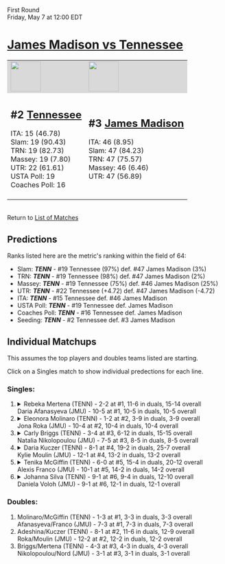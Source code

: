 First Round  
Friday, May 7 at 12:00 EDT
# [James Madison vs Tennessee](https://www.ncaa.com/game/5833665) 

<table>  
<tr style="background-color: #d9d9d9 !important"><td><a href="#"><img src="https://www.ncaa.com/sites/default/files/images/logos/schools/t/tennessee.70.png" width="70" height="70" /></a></td><td><a href="#"><img src="https://www.ncaa.com/sites/default/files/images/logos/schools/j/james-madison.70.png" width="70" height="70" /></a></td></tr>
<tr><td>  

<h2>#2 <a href="#">Tennessee</a></h2>  
ITA: 15 (46.78)<br>  
Slam: 19 (90.43)<br>  
TRN: 19 (82.73)<br>  
Massey: 19 (7.80)<br>  
UTR: 22 (61.61)<br>  
USTA Poll: 19<br>  
Coaches Poll: 16<br>  
<br>  

</td><td>  

<h2>#3 <a href="#">James Madison</a></h2>  
ITA: 46 (8.95)<br>  
Slam: 47 (84.23)<br>  
TRN: 47 (75.57)<br>  
Massey: 46 (6.46)<br>  
UTR: 47 (56.89)<br>  
<br>  

</td></tr></table>  


<br>Return to [List of Matches](../index.md)  

## Predictions  

Ranks listed here are the metric's ranking within the field of 64:  
- Slam: ***TENN*** - #19 Tennessee (97%) def. #47 James Madison (3%)  
- TRN: ***TENN*** - #19 Tennessee (98%) def. #47 James Madison (2%)  
- Massey: ***TENN*** - #19 Tennessee (75%) def. #46 James Madison (25%)  
- UTR: ***TENN*** - #22 Tennessee (+4.72) def. #47 James Madison (-4.72)  
- ITA: ***TENN*** - #15 Tennessee def. #46 James Madison  
- USTA Poll: ***TENN*** - #19 Tennessee def. James Madison  
- Coaches Poll: ***TENN*** - #16 Tennessee def. James Madison  
- Seeding: ***TENN*** - #2 Tennessee def. #3 James Madison  

## Individual Matchups  

This assumes the top players and doubles teams listed are starting.  

Click on a Singles match to show individual predections for each line.  

### Singles:  

<ol>
<li><details><summary markdown="span">
Rebeka Mertena (TENN) - 2-2 at #1, 11-6 in duals, 15-14 overall<br>  
Daria Afanasyeva (JMU) - 10-5 at #1, 10-5 in duals, 10-5 overall
</summary><h4>Predictions</h4><ul>
<li>Slam: <b><i>VT</i></b> - #30 Virginia Tech (56%) def. #35 Texas Tech (44%)</li>  
</ul></details></li>
<li><details><summary markdown="span">
Eleonora Molinaro (TENN) - 1-2 at #2, 3-9 in duals, 3-9 overall<br>  
Jona Roka (JMU) - 10-4 at #2, 10-4 in duals, 10-4 overall
</summary><h4>Predictions</h4><ul>
<li>Slam: <b><i>VT</i></b> - #30 Virginia Tech (56%) def. #35 Texas Tech (44%)</li>  
</ul></details></li>
<li><details><summary markdown="span">
Carly Briggs (TENN) - 3-4 at #3, 6-12 in duals, 15-15 overall<br>  
Natalia Nikolopoulou (JMU) - 7-5 at #3, 8-5 in duals, 8-5 overall
</summary><h4>Predictions</h4><ul>
<li>Slam: <b><i>VT</i></b> - #30 Virginia Tech (56%) def. #35 Texas Tech (44%)</li>  
</ul></details></li>
<li><details><summary markdown="span">
Daria Kuczer (TENN) - 8-1 at #4, 19-2 in duals, 25-7 overall<br>  
Kylie Moulin (JMU) - 12-1 at #4, 13-2 in duals, 13-2 overall
</summary><h4>Predictions</h4><ul>
<li>Slam: <b><i>VT</i></b> - #30 Virginia Tech (56%) def. #35 Texas Tech (44%)</li>  
</ul></details></li>
<li><details><summary markdown="span">
Tenika McGiffin (TENN) - 6-0 at #5, 15-4 in duals, 20-12 overall<br>  
Alexis Franco (JMU) - 10-1 at #5, 14-2 in duals, 14-2 overall
</summary><h4>Predictions</h4><ul>
<li>Slam: <b><i>VT</i></b> - #30 Virginia Tech (56%) def. #35 Texas Tech (44%)</li>  
</ul></details></li>
<li><details><summary markdown="span">
Johanna Silva (TENN) - 9-1 at #6, 9-4 in duals, 12-10 overall<br>  
Daniela Voloh (JMU) - 9-1 at #6, 12-1 in duals, 12-1 overall
</summary><h4>Predictions</h4><ul>
<li>Slam: <b><i>VT</i></b> - #30 Virginia Tech (56%) def. #35 Texas Tech (44%)</li>  
</ul></details></li>
</ol>

### Doubles:  
1. Molinaro/McGiffin (TENN) - 1-3 at #1, 3-3 in duals, 3-3 overall  
   Afanasyeva/Franco (JMU) - 7-3 at #1, 7-3 in duals, 7-3 overall
2. Adeshina/Kuczer (TENN) - 8-1 at #2, 11-6 in duals, 12-9 overall  
   Roka/Moulin (JMU) - 12-2 at #2, 12-2 in duals, 12-2 overall
3. Briggs/Mertena (TENN) - 4-3 at #3, 4-3 in duals, 4-3 overall  
   Nikolopoulou/Nord (JMU) - 3-1 at #3, 3-1 in duals, 3-1 overall